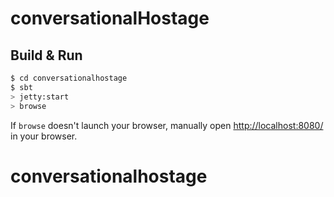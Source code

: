 # conversationalHostage #

## Build & Run ##

```sh
$ cd conversationalhostage
$ sbt
> jetty:start
> browse
```

If `browse` doesn't launch your browser, manually open [http://localhost:8080/](http://localhost:8080/) in your browser.
# conversationalhostage
